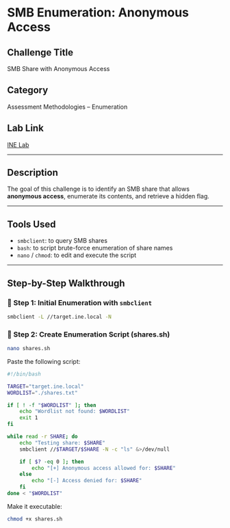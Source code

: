 # SMB Enumeration: Anonymous Access

## Challenge Title
SMB Share with Anonymous Access

## Category
Assessment Methodologies – Enumeration

## Lab Link
[INE Lab](https://my.ine.com/CyberSecurity/courses/d707f31c-913d-477e-951e-74503392e9ae/assessment-methodologies-enumeration/lab/24c50c27-185b-4541-a88f-e2a12811053e)

---

## Description

The goal of this challenge is to identify an SMB share that allows **anonymous access**, enumerate its contents, and retrieve a hidden flag.

---

## Tools Used

- `smbclient`: to query SMB shares
- `bash`: to script brute-force enumeration of share names
- `nano` / `chmod`: to edit and execute the script

---

## Step-by-Step Walkthrough

### 🔹 Step 1: Initial Enumeration with `smbclient`

```bash
smbclient -L //target.ine.local -N
```

### 🔹 Step 2: Create Enumeration Script (shares.sh)

```bash
nano shares.sh
```
Paste the following script:
```bash
#!/bin/bash

TARGET="target.ine.local"
WORDLIST="./shares.txt"

if [ ! -f "$WORDLIST" ]; then
    echo "Wordlist not found: $WORDLIST"
    exit 1
fi

while read -r SHARE; do
    echo "Testing share: $SHARE"
    smbclient //$TARGET/$SHARE -N -c "ls" &>/dev/null

    if [ $? -eq 0 ]; then
        echo "[+] Anonymous access allowed for: $SHARE"
    else
        echo "[-] Access denied for: $SHARE"
    fi
done < "$WORDLIST"
```
Make it executable:
```bash
chmod +x shares.sh
```
